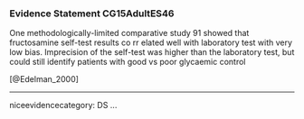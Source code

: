 ### Evidence Statement CG15AdultES46
One methodologically-limited comparative study 91 showed that fructosamine self-test results co rr elated well with laboratory test with very low bias. Imprecision of the self-test was higher than the laboratory test, but could still identify patients with good vs poor glycaemic control

[@Edelman_2000]

---
niceevidencecategory: DS
...


